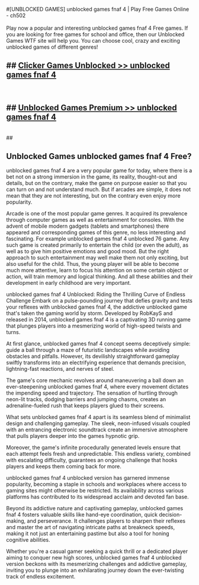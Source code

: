 #[UNBLOCKED GAMES] unblocked games fnaf 4 | Play Free Games Online - ch502 <br>
<br>
Play now a popular and interesting unblocked games fnaf 4 Free games. If you are looking for free games for school and office, then our Unblocked Games WTF site will help you. You can choose cool, crazy and exciting unblocked games of different genres!


## ##  [Clicker Games Unblocked >> unblocked games fnaf 4](http://freeplayer.one?title=unblocked_games_fnaf_4&ref=22)
  <br>

##  ## [Unblocked Games Premium >> unblocked games fnaf 4](http://freeplayer.one?title=unblocked_games_fnaf_4&ref=22)
  <br>
  ##



## Unblocked Games unblocked games fnaf 4 Free?

unblocked games fnaf 4 are a very popular game for today, where there is a bet not on a strong immersion in the game, its reality, thought-out and details, but on the contrary, make the game on purpose easier so that you can turn on and not understand much. But if arcades are simple, it does not mean that they are not interesting, but on the contrary even enjoy more popularity.

Arcade is one of the most popular game genres. It acquired its prevalence through computer games as well as entertainment for consoles. With the advent of mobile modern gadgets (tablets and smartphones) there appeared and corresponding games of this genre, no less interesting and fascinating. For example unblocked games fnaf 4 unblocked 76 game. Any such game is created primarily to entertain the child (or even the adult), as well as to give him positive emotions and good mood. But the right approach to such entertainment may well make them not only exciting, but also useful for the child. Thus, the young player will be able to become much more attentive, learn to focus his attention on some certain object or action, will train memory and logical thinking. And all these abilities and their development in early childhood are very important.

unblocked games fnaf 4 Unblocked: Riding the Thrilling Curve of Endless Challenge
Embark on a pulse-pounding journey that defies gravity and tests your reflexes with unblocked games fnaf 4, the addictive unblocked game that's taken the gaming world by storm. Developed by RobKayS and released in 2014, unblocked games fnaf 4 is a captivating 3D running game that plunges players into a mesmerizing world of high-speed twists and turns.

At first glance, unblocked games fnaf 4 concept seems deceptively simple: guide a ball through a maze of futuristic landscapes while avoiding obstacles and pitfalls. However, its devilishly straightforward gameplay swiftly transforms into an electrifying experience that demands precision, lightning-fast reactions, and nerves of steel.

The game's core mechanic revolves around maneuvering a ball down an ever-steepening unblocked games fnaf 4, where every movement dictates the impending speed and trajectory. The sensation of hurtling through neon-lit tracks, dodging barriers and jumping chasms, creates an adrenaline-fueled rush that keeps players glued to their screens.

What sets unblocked games fnaf 4 apart is its seamless blend of minimalist design and challenging gameplay. The sleek, neon-infused visuals coupled with an entrancing electronic soundtrack create an immersive atmosphere that pulls players deeper into the games hypnotic grip.

Moreover, the game's infinite procedurally generated levels ensure that each attempt feels fresh and unpredictable. This endless variety, combined with escalating difficulty, guarantees an ongoing challenge that hooks players and keeps them coming back for more.

unblocked games fnaf 4 unblocked version has garnered immense popularity, becoming a staple in schools and workplaces where access to gaming sites might otherwise be restricted. Its availability across various platforms has contributed to its widespread acclaim and devoted fan base.

Beyond its addictive nature and captivating gameplay, unblocked games fnaf 4 fosters valuable skills like hand-eye coordination, quick decision-making, and perseverance. It challenges players to sharpen their reflexes and master the art of navigating intricate paths at breakneck speeds, making it not just an entertaining pastime but also a tool for honing cognitive abilities.

Whether you're a casual gamer seeking a quick thrill or a dedicated player aiming to conquer new high scores, unblocked games fnaf 4 unblocked version beckons with its mesmerizing challenges and addictive gameplay, inviting you to plunge into an exhilarating journey down the ever-twisting track of endless excitement.